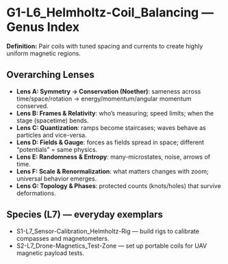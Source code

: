 # G1-L6_Helmholtz-Coil_Balancing — Genus Index
**Definition:** Pair coils with tuned spacing and currents to create highly uniform magnetic regions.
## Overarching Lenses

- **Lens A: Symmetry -> Conservation (Noether)**: sameness across time/space/rotation → energy/momentum/angular momentum conserved.
- **Lens B: Frames & Relativity**: who’s measuring; speed limits; when the stage (spacetime) bends.
- **Lens C: Quantization**: ramps become staircases; waves behave as particles and vice-versa.
- **Lens D: Fields & Gauge**: forces as fields spread in space; different “potentials” = same physics.
- **Lens E: Randomness & Entropy**: many-microstates, noise, arrows of time.
- **Lens F: Scale & Renormalization**: what matters changes with zoom; universal behavior emerges.
- **Lens G: Topology & Phases**: protected counts (knots/holes) that survive deformations.

## Species (L7) — everyday exemplars
- S1-L7_Sensor-Calibration_Helmholtz-Rig — build rigs to calibrate compasses and magnetometers.
- S2-L7_Drone-Magnetics_Test-Zone — set up portable coils for UAV magnetic payload tests.
